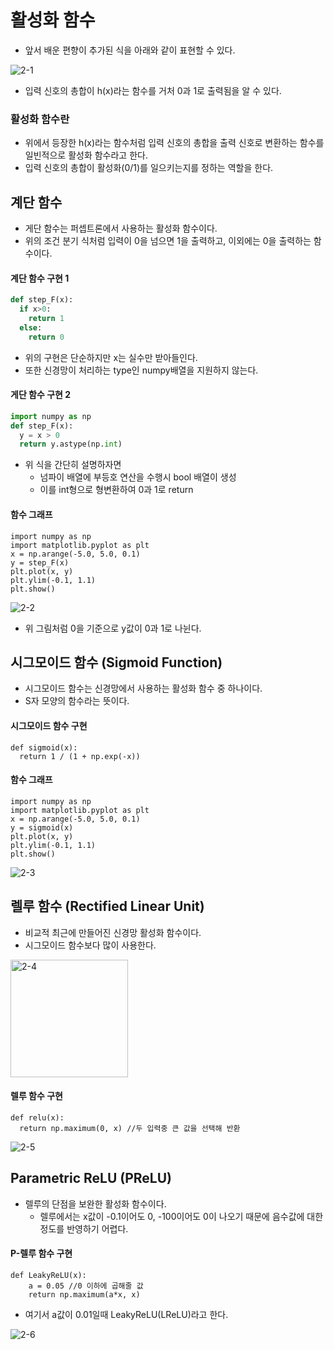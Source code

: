 # 활성화 함수

- 앞서 배운 편향이 추가된 식을 아래와 같이 표현할 수 있다.

![2-1](https://user-images.githubusercontent.com/63298243/90618819-6f8a9880-e24b-11ea-9ce5-8a4a121022ad.jpeg)

- 입력 신호의 총합이 h(x)라는 함수를 거처 0과 1로 출력됨을 알 수 있다.

### 활성화 함수란
- 위에서 등장한 h(x)라는 함수처럼 입력 신호의 총합을 출력 신호로 변환하는 함수를 일빈적으로 활성화 함수라고 한다.
- 입력 신호의 총합이 활성화(0/1)를 일으키는지를 정하는 역할을 한다.

## 계단 함수
- 게단 함수는 퍼셉트론에서 사용하는 활성화 함수이다.
- 위의 조건 분기 식처럼 입력이 0을 넘으면 1을 출력하고, 이외에는 0을 출력하는 함수이다.

#### 계단 함수 구현 1
```Python
def step_F(x):
  if x>0:
    return 1
  else:
    return 0
```
- 위의 구현은 단순하지만 x는 실수만 받아들인다.
- 또한 신경망이 처리하는 type인 numpy배열을 지원하지 않는다.

#### 게단 함수 구현 2
```Python
import numpy as np
def step_F(x):
  y = x > 0
  return y.astype(np.int)
```
- 위 식을 간단히 설명하자면
  - 넘파이 배열에 부등호 연산을 수행시 bool 배열이 생성
  - 이를 int형으로 형변환하여 0과 1로 return


#### 함수 그래프
```Py
import numpy as np
import matplotlib.pyplot as plt
x = np.arange(-5.0, 5.0, 0.1)
y = step_F(x)
plt.plot(x, y)
plt.ylim(-0.1, 1.1)
plt.show()
```

![2-2](https://user-images.githubusercontent.com/63298243/90619242-f475b200-e24b-11ea-869e-803aa49a5df7.png)

- 위 그림처럼 0을 기준으로 y값이  0과 1로 나뉜다.

## 시그모이드 함수 (Sigmoid Function)
- 시그모이드 함수는 신경망에서 사용하는 활성화 함수 중 하나이다.
- S자 모양의 함수라는 뜻이다.

#### 시그모이드 함수 구현
```Py
def sigmoid(x):
  return 1 / (1 + np.exp(-x))
```

#### 함수 그래프
```Py
import numpy as np
import matplotlib.pyplot as plt
x = np.arange(-5.0, 5.0, 0.1)
y = sigmoid(x)
plt.plot(x, y)
plt.ylim(-0.1, 1.1)
plt.show()
```

![2-3](https://user-images.githubusercontent.com/63298243/90748457-2ac73600-e30d-11ea-93c3-c96350ab2763.png)

## 렐루 함수 (Rectified Linear Unit)
- 비교적 최근에 만들어진 신경망 활성화 함수이다.
- 시그모이드 함수보다 많이 사용한다.

<img width="188" alt="2-4" src="https://user-images.githubusercontent.com/63298243/90751221-d02fd900-e310-11ea-81a0-35e16c3f6e7a.png">

#### 렐루 함수 구현
```Py
def relu(x):
  return np.maximum(0, x) //두 입력중 큰 값을 선택해 반환
```

![2-5](https://user-images.githubusercontent.com/63298243/90751230-d1f99c80-e310-11ea-8e71-8d9cd35b32e9.png)

## Parametric ReLU (PReLU)
- 렐루의 단점을 보완한 활성화 함수이다.
  - 렐루에서는 x값이 -0.1이어도 0, -100이어도 0이 나오기 때문에 음수값에 대한 정도를 반영하기 어렵다.

#### P-렐루 함수 구현
```Py
def LeakyReLU(x):
    a = 0.05 //0 이하에 곱해줄 값
    return np.maximum(a*x, x)
```
- 여기서 a값이 0.01일때 LeakyReLU(LReLU)라고 한다.

![2-6](https://user-images.githubusercontent.com/63298243/90751237-d3c36000-e310-11ea-9965-59f175127c80.png)

